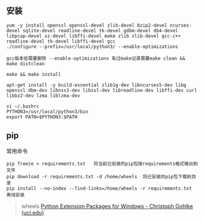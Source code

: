 ## 安装

```
yum -y install openssl openssl-devel zlib-devel bzip2-devel ncurses-devel sqlite-devel readline-devel tk-devel gdbm-devel db4-devel libpcap-devel xz-devel libffi-devel make zlib zlib-devel gcc-c++ readline-devel tk-devel libffi-devel gcc 
./configure --prefix=/usr/local/python3/ --enable-optimizations

gcc版本低需要删除 --enable-optimizations 有过make记录需要make clean && make distclean

make && make install
```

```
apt-get install -y build-essential zlib1g-dev libncurses5-dev libg openssl dbm-dev libnss3-dev libssl-dev libreadline-dev libffi-dev curl libbz2-dev lzma liblzma-dev
```

```
vi ~/.bashrc
PYTHON3=/usr/local/python3/bin
export PATH=$PYTHON3:$PATH
```



## pip

常用命令

```shell
pip freeze > requirements.txt   将当前已安装的pip包按requirements格式输出到文件
pip download -r requirements.txt -d /home/wheels  将已安装的pip包下载到目录
pip install --no-index --find-links=/home/wheels -r requirements.txt 离线安装
```



> wheels [Python Extension Packages for Windows - Christoph Gohlke (uci.edu)](https://www.lfd.uci.edu/~gohlke/pythonlibs/#ta-lib)

